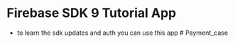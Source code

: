 # Firebase SDK 9 Tutorial App

- to learn the sdk updates and auth you can use this app
#   P a y m e n t _ c a s e  
 